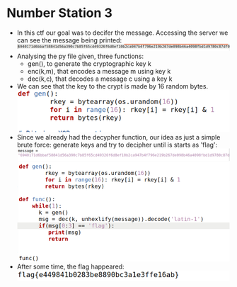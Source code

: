 # **Number Station 3**
- In this ctf our goal was to decifer the message. Accessing the server we can see the message being printed:
![1](images/CTFEXTRA5.1.PNG)
- Analysing the py file given, three functions:
    - gen(), to generate the cryptographic key k
    - enc(k,m), that encodes a message m using key k
    - dec(k,c), that decodes a message c using a key k
- We can see that the key to the crypt is made by 16 random bytes.
![1](images/CTFEXTRA5.2.PNG)
- Since we already had the decypher function, our idea as just a simple brute force: generate keys and try to decipher until is starts as 'flag':
![1](images/CTFEXTRA5.3.PNG)
![1](images/ctfextra5.4.PNG)
- After some time, the flag happeared: 
![1](images/CTFEXTRA5.5.PNG)